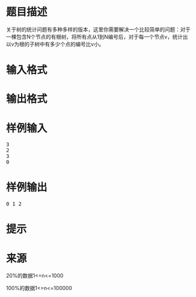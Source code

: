 

# 题目描述


关于树的统计问题有多种多样的版本，这里你需要解决一个比较简单的问题：对于一棵包含N个节点的有根树，将所有点从1到N编号后，对于每一个节点v，统计出以v为根的子树中有多少个点的编号比v小。<br/>

# 输入格式



# 输出格式



# 样例输入


<pre>3
2
3
0
</pre>

# 样例输出


<pre>0 1 2
</pre>

# 提示



# 来源


<p>
20%的数据1&lt;=n&lt;=1000
</p>
<p>
100%的数据1&lt;=n&lt;=100000
</p>
